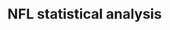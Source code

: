 ---
title: "NFL statistical analysis"
layout: collection
permalink: /nflanalysis/
collection: portfolio
entries_layout: grid
classes: wide

header:
  overlay_image: /assets/images/riley-mccullough-m5pz9D6MfUk-unsplash.jpg
  overlay_color: "#000"
  overlay_filter: "0.5"
  caption: "Photo credit: [**unsplash.com/@rileyhphotos**](https://unsplash.com/@rileyhphotos)"

excerpt: "As an avid american football fan and supporter of the Atlanta Falcons, this page will host some statistical analysis that has helped me manage a range fantasy football teams in leagues that I compete in with friends from across the UK. Stay tuned for updates on how I compiled my dataset, analysed relevant stats and used this to make team decisions!"

---